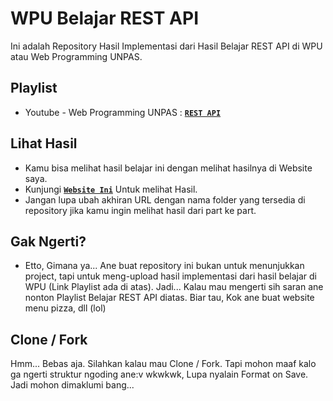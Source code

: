 # WPU Belajar REST API

Ini adalah Repository Hasil Implementasi dari Hasil Belajar REST API di WPU atau Web Programming UNPAS.

## Playlist
- Youtube - Web Programming UNPAS : **[`REST API`](https://www.youtube.com/playlist?list=PLFIM0718LjIW7AsIbnhFg15t9yx4H-sQ0)**

## Lihat Hasil
- Kamu bisa melihat hasil belajar ini dengan melihat hasilnya di Website saya.
- Kunjungi **[`Website Ini`](https://gifaldyazkaa.github.io/wpu-belajar-rest-api/)** Untuk melihat Hasil.
- Jangan lupa ubah akhiran URL dengan nama folder yang tersedia di repository jika kamu ingin melihat hasil dari part ke part.

## Gak Ngerti?
- Etto, Gimana ya... Ane buat repository ini bukan untuk menunjukkan project, tapi untuk meng-upload hasil implementasi dari hasil belajar di WPU (Link Playlist ada di atas). Jadi... Kalau mau mengerti sih saran ane nonton Playlist Belajar REST API diatas. Biar tau, Kok ane buat website menu pizza, dll (lol)

## Clone / Fork
Hmm... Bebas aja. Silahkan kalau mau Clone / Fork. Tapi mohon maaf kalo ga ngerti struktur ngoding ane:v wkwkwk, Lupa nyalain Format on Save. Jadi mohon dimaklumi bang...
